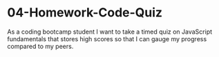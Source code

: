 # 04-Homework-Code-Quiz
As a coding bootcamp student I want to take a timed quiz on JavaScript fundamentals that stores high scores so that I can gauge my progress compared to my peers.
